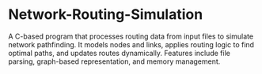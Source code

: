 # Network-Routing-Simulation
A C-based program that processes routing data from input files to simulate network pathfinding. It models nodes and links, applies routing logic to find optimal paths, and updates routes dynamically. Features include file parsing, graph-based representation, and memory management.
